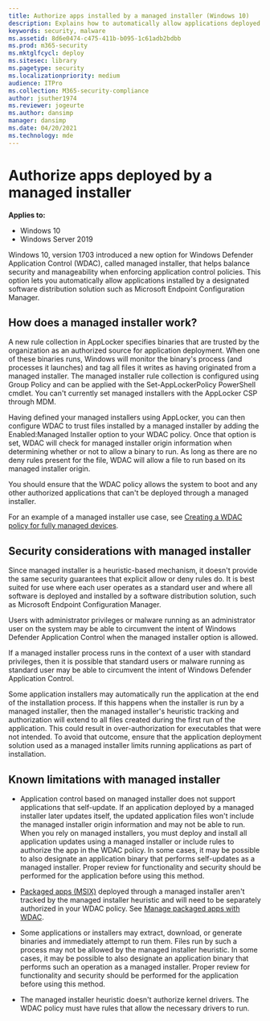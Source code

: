 ```yaml
---
title: Authorize apps installed by a managed installer (Windows 10)
description: Explains how to automatically allow applications deployed and installed by a managed installer.
keywords: security, malware
ms.assetid: 8d6e0474-c475-411b-b095-1c61adb2bdbb
ms.prod: m365-security
ms.mktglfcycl: deploy
ms.sitesec: library
ms.pagetype: security
ms.localizationpriority: medium
audience: ITPro
ms.collection: M365-security-compliance
author: jsuther1974
ms.reviewer: jogeurte
ms.author: dansimp
manager: dansimp
ms.date: 04/20/2021
ms.technology: mde
---
```


# Authorize apps deployed by a managed installer

**Applies to:**

- Windows 10
- Windows Server 2019

Windows 10, version 1703 introduced a new option for Windows Defender Application Control (WDAC), called managed installer, that helps balance security and manageability when enforcing application control policies. This option lets you automatically allow applications installed by a designated software distribution solution such as Microsoft Endpoint Configuration Manager.

## How does a managed installer work?

A new rule collection in AppLocker specifies binaries that are trusted by the organization as an authorized source for application deployment. When one of these binaries runs, Windows will monitor the binary's process (and processes it launches) and tag all files it writes as having originated from a managed installer. The managed installer rule collection is configured using Group Policy and can be applied with the Set-AppLockerPolicy PowerShell cmdlet. You can't currently set managed installers with the AppLocker CSP through MDM.

Having defined your managed installers using AppLocker, you can then configure WDAC to trust files installed by a managed installer by adding the Enabled:Managed Installer option to your WDAC policy. Once that option is set, WDAC will check for managed installer origin information when determining whether or not to allow a binary to run. As long as there are no deny rules present for the file, WDAC will allow a file to run based on its managed installer origin.

You should ensure that the WDAC policy allows the system to boot and any other authorized applications that can't be deployed through a managed installer.

For an example of a managed installer use case, see [Creating a WDAC policy for fully managed devices](create-wdac-policy-for-fully-managed-devices.md).

## Security considerations with managed installer

Since managed installer is a heuristic-based mechanism, it doesn't provide the same security guarantees that explicit allow or deny rules do.
It is best suited for use where each user operates as a standard user and where all software is deployed and installed by a software distribution solution, such as Microsoft Endpoint Configuration Manager.

Users with administrator privileges or malware running as an administrator user on the system may be able to circumvent the intent of Windows Defender Application Control when the managed installer option is allowed.

If a managed installer process runs in the context of a user with standard privileges, then it is possible that standard users or malware running as standard user may be able to circumvent the intent of Windows Defender Application Control.

Some application installers may automatically run the application at the end of the installation process. If this happens when the installer is run by a managed installer, then the managed installer's heuristic tracking and authorization will extend to all files created during the first run of the application. This could result in over-authorization for executables that were not intended. To avoid that outcome, ensure that the application deployment solution used as a managed installer limits running applications as part of installation.

## Known limitations with managed installer

- Application control based on managed installer does not support applications that self-update. If an application deployed by a managed installer later updates itself, the updated application files won't include the managed installer origin information and may not be able to run. When you rely on managed installers, you must deploy and install all application updates using a managed installer or include rules to authorize the app in the WDAC policy. In some cases, it may be possible to also designate an application binary that performs self-updates as a managed installer. Proper review for functionality and security should be performed for the application before using this method.

- [Packaged apps (MSIX)](/windows/msix/) deployed through a managed installer aren't tracked by the managed installer heuristic and will need to be separately authorized in your WDAC policy. See [Manage packaged apps with WDAC](manage-packaged-apps-with-windows-defender-application-control.md).

- Some applications or installers may extract, download, or generate binaries and immediately attempt to run them. Files run by such a process may not be allowed by the managed installer heuristic. In some cases, it may be possible to also designate an application binary that performs such an operation as a managed installer. Proper review for functionality and security should be performed for the application before using this method.

- The managed installer heuristic doesn't authorize kernel drivers. The WDAC policy must have rules that allow the necessary drivers to run.  
